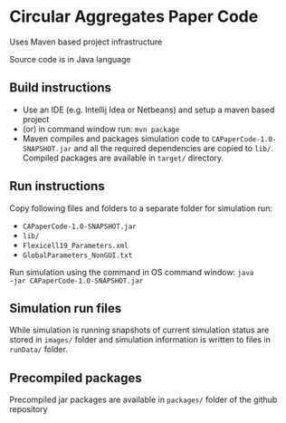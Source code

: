 # Circular Aggregates Paper Code
Uses Maven based project infrastructure

Source code is in Java language

## Build instructions

- Use an IDE (e.g. Intellij Idea or Netbeans) and setup a maven based project
- (or) in command window run: 
<code>mvn package</code>
- Maven compiles and packages simulation code to <code>CAPaperCode-1.0-SNAPSHOT.jar</code> and all the required dependencies are copied to <code>lib/</code>. Compiled packages are available in <code>target/</code> directory.

## Run instructions

 Copy following files and folders to a separate folder for simulation run:
  * <code>CAPaperCode-1.0-SNAPSHOT.jar</code>
  * <code>lib/</code>
  * <code>Flexicell19_Parameters.xml</code>
  * <code>GlobalParameters_NonGUI.txt</code>

Run simulation using the command in OS command window: <code>java -jar CAPaperCode-1.0-SNAPSHOT.jar</code>

## Simulation run files

 While simulation is running snapshots of current simulation status are stored in <code>images/</code> folder and simulation information is written to files in <code>runData/</code> folder. 

## Precompiled packages

 Precompiled jar packages are available in <code>packages/</code> folder of the github repository 